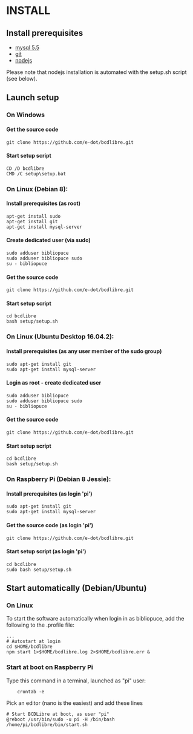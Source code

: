 
# INSTALL

## Install prerequisites

* [mysql 5.5](http://dev.mysql.com/downloads/mysql/)
* [git](https://git-scm.com/)
* [nodejs](https://nodejs.org)

Please note that nodejs installation is automated with the setup.sh script (see below).

## Launch setup

### On Windows

#### Get the source code

    git clone https://github.com/e-dot/bcdlibre.git

#### Start setup script

    CD /D bcdlibre
    CMD /C setup\setup.bat

### On Linux (Debian 8):

#### Install prerequisites (as root)

    apt-get install sudo
    apt-get install git
    apt-get install mysql-server

#### Create dedicated user (via sudo)

    sudo adduser bibliopuce
    sudo adduser bibliopuce sudo
    su - bibliopuce

#### Get the source code

    git clone https://github.com/e-dot/bcdlibre.git

#### Start setup script

    cd bcdlibre
    bash setup/setup.sh

### On Linux (Ubuntu Desktop 16.04.2):

#### Install prerequisites (as any user member of the sudo group)

    sudo apt-get install git
    sudo apt-get install mysql-server

#### Login as root - create dedicated user

    sudo adduser bibliopuce
    sudo adduser bibliopuce sudo
    su - bibliopuce

#### Get the source code

    git clone https://github.com/e-dot/bcdlibre.git

#### Start setup script

    cd bcdlibre
    bash setup/setup.sh

### On Raspberry Pi  (Debian 8 Jessie):

#### Install prerequisites (as login 'pi')

    sudo apt-get install git
    sudo apt-get install mysql-server

#### Get the source code (as login 'pi')

    git clone https://github.com/e-dot/bcdlibre.git

#### Start setup script (as login 'pi')

    cd bcdlibre
    sudo bash setup/setup.sh



## Start automatically (Debian/Ubuntu)  

### On Linux

To start the software automatically when login in as bibliopuce, add the following to the .profile file:

    ...
    # Autostart at login
    cd $HOME/bcdlibre   
    npm start 1>$HOME/bcdlibre.log 2>$HOME/bcdlibre.err &

### Start at boot on Raspberry Pi

Type this command in a terminal, launched as "pi" user:

        crontab -e

Pick an editor (nano is the easiest) and add these lines

    # Start BCDLibre at boot, as user "pi"
    @reboot /usr/bin/sudo -u pi -H /bin/bash /home/pi/bcdlibre/bin/start.sh
